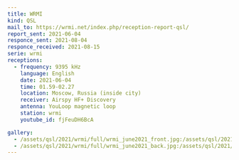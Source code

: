 ```yaml
---
title: WRMI
kind: QSL
mail_to: https://wrmi.net/index.php/reception-report-qsl/
report_sent: 2021-06-04
responce_sent: 2021-08-04
responce_received: 2021-08-15
serie: wrmi
receptions:
  - frequency: 9395 kHz
    language: English
    date: 2021-06-04
    time: 01.59-02.27
    location: Moscow, Russia (inside city)
    receiver: Airspy HF+ Discovery
    antenna: YouLoop magnetic loop
    station: wrmi
    youtube_id: fjFeuDH6BcA

gallery:
  - /assets/qsl/2021/wrmi/full/wrmi_june2021_front.jpg:/assets/qsl/2021/wrmi/small/wrmi_june2021_front.jpg
  - /assets/qsl/2021/wrmi/full/wrmi_june2021_back.jpg:/assets/qsl/2021/wrmi/small/wrmi_june2021_back.jpg
---
```

